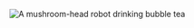 ![A mushroom-head robot drinking bubble tea](https://cdn.hashnode.com/res/hashnode/image/upload/v1599593747735/jPcZzKlQm.png)
